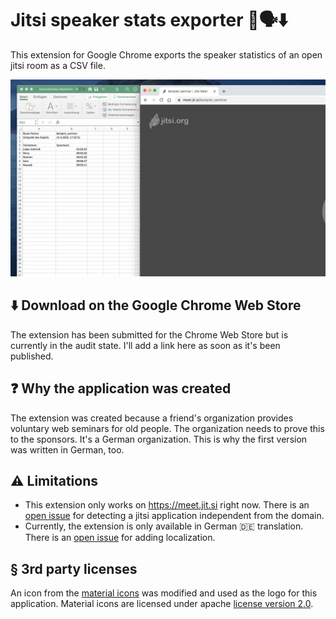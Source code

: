 # Jitsi speaker stats exporter 👥🗣⬇️

This extension for Google Chrome exports the speaker statistics of an open jitsi room as a CSV file.

![Screenshot of excel table with speaker stats next to a jitsi room](./screenshot.png)

## ⬇️ Download on the Google Chrome Web Store

The extension has been submitted for the Chrome Web Store but is currently in the audit state. I'll add a link here as soon as it's been published.

## ❓ Why the application was created

The extension was created because a friend's organization provides voluntary web seminars for old people. The organization needs to prove this to the sponsors. It's a German organization. This is why the first version was written in German, too.

## ⚠️ Limitations

- This extension only works on https://meet.jit.si right now. There is an [open issue](https://github.com/Robert-Beier/jitsi-speaker-stats-exporter/issues/5) for detecting a jitsi application independent from the domain.
- Currently, the extension is only available in German 🇩🇪 translation. There is an [open issue](https://github.com/Robert-Beier/jitsi-speaker-stats-exporter/issues/3) for adding localization.

## § 3rd party licenses

An icon from the [material icons](https://material.io/resources/icons) was modified and used as the logo for this application. Material icons are licensed under apache [license version 2.0](https://www.apache.org/licenses/LICENSE-2.0.html).
